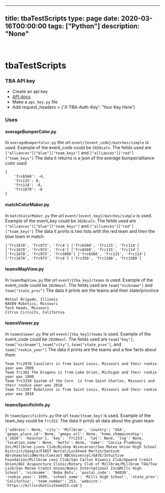 
---
title: tbaTestScripts
type: page
date: 2020-03-16T00:00:00
tags: ["Python"]
description: "None"
---


<br>

# tbaTestScripts

### TBA API key
- Create an api key
- [API docs](https://www.thebluealliance.com/apidocs)
- Make a `api_key.py` file
- Add request_headers = {'X-TBA-Auth-Key': 'Your Key Here'}

### Uses

#### averageBumperColor.py

In `averageBumperColor.py` the url `event/{event_code}/matches/simple` is used.
Example of the event_code could be `2020caln`.
The feilds used are `["alliances"]["blue"]["team_keys"]` and `["alliances"]["red"]["team_keys"]`
The data it returns is a json of the average bumper/alliance color used
```
{
	'frc6560': -4,
	'frc115': 0,
	'frc114': -6,
	'frc1678': -6
}
```
#### matchColorMaker.py

In `matchColorMaker.py` the url `event/{event_key}/matches/simple` is used.
Example of the event_key could be `2020caln`.
The feilds used are `["alliances"]["blue"]["team_keys"]` and `["alliances"]["red"]["team_keys"]`
The data it prints is two lists with the red team and then the blue team in match
```
['frc1678', 'frc973', 'frc4'] ['frc6560', 'frc115', 'frc114']
['frc1678', 'frc973', 'frc4'] ['frc6560', 'frc115', 'frc114']
['frc1678', 'frc973', 'frc5089'] ['frc6560', 'frc115', 'frc114']
['frc1678', 'frc973', 'frc4'] ['frc359', 'frc1388', 'frc3309']
```
#### teamsMapView.py

In `teamsMapView.py` the url `event/{tba_key}/teams` is used.
Example of the event_code could be `2020mosl`.
The feilds used are `team["nickname"]` and `team["state_prov"]`
The data it prints are the teams and their state/province
```
Metool Brigade, Illinois
RAVEN Robotics, Missouri
Tech Heads, Missouri
Citrus Circuits, California
```

#### teamsViewer.py

In `teamsViewer.py` the url `event/{tba_key}/teams` is used.
Example of the event_code could be `2020mosl`.
The feilds used are `team["key"]`, `team["nickname"]`, `team["city"]`, `team["state_prov"]`, and `team["rookie_year"]`
The data it prints are the teams and a few facts about them
```
Team frc2978 Cavaliers is from Saint Louis, Missouri and their rookie year was 2009
Team frc302 The Dragons is from Lake Orion, Michigan and their rookie year was 1999
Team frc3330 System of the Corn  is from Saint Charles, Missouri and their rookie year was 2010
Team frc3397 Robolions is from Saint Louis, Missouri and their rookie year was 2010
```

#### teamsSpecificInfo.py

In `teamsSpecificInfo.py` the url `team/{team_key}` is used.
Example of the team_key could be `frc253`.
The data it prints all data about the given team
```
{'address': None, 'city': 'Millbrae', 'country': 'USA', 'gmaps_place_id': None, 'gmaps_url': None, 'home_championship': {'2020': 'Houston'}, 'key': 'frc253', 'lat': None, 'lng': None, 'location_name': None, 'motto': None, 'name': 'Caccia Plumbing Inc/Millbrae Lions Club/Bishop Wisecarver/San Mateo Union High School District/Google/FIRST NorCal/Lockheed Martin/Santosh Abraham/SolidWorks/Comcast NBCUniversal/GATE/Intuitive Foundation/Millbrae Leos Club/San Carlos Kiwanis Club/Upward Credit Union/AGC Acupuncture Clinic/Rotary Club of Millbrae/Millbrae T4U/Tea Link/San Mateo Credit Union/Numis International Inc&Mills High School', 'nickname': 'Boba Bots', 'postal_code': '94030', 'rookie_year': 1999, 'school_name': 'Mills High School', 'state_prov': 'California', 'team_number': 253, 'website': 'https://millsroboticsteam253.com'}
```

